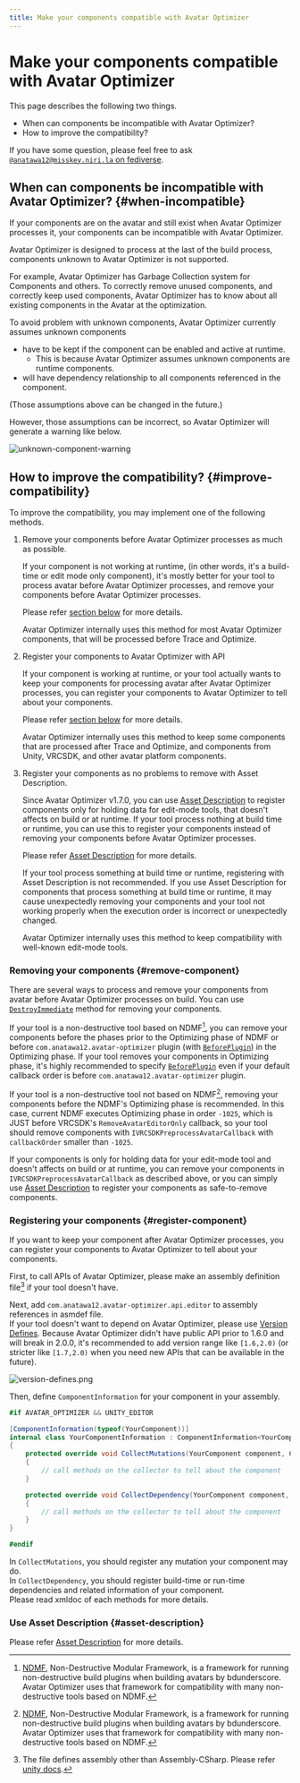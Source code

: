 ```yaml
---
title: Make your components compatible with Avatar Optimizer
---
```


# Make your components compatible with Avatar Optimizer

This page describes the following two things.

- When can components be incompatible with Avatar Optimizer?
- How to improve the compatibility?

If you have some question, please feel free to ask [`@anatawa12@misskey.niri.la` on fediverse][fediverse].

## When can components be incompatible with Avatar Optimizer? {#when-incompatible}

If your components are on the avatar and still exist when Avatar Optimizer processes it,
your components can be incompatible with Avatar Optimizer.

Avatar Optimizer is designed to process at the last of the build process,
components unknown to Avatar Optimizer is not supported.

For example, Avatar Optimizer has Garbage Collection system for Components and others.
To correctly remove unused components, and correctly keep used components,
Avatar Optimizer has to know about all existing components in the Avatar at the optimization.

To avoid problem with unknown components, Avatar Optimizer currently assumes unknown components
- have to be kept if the component can be enabled and active at runtime.
  - This is because Avatar Optimizer assumes unknown components are runtime components.
- will have dependency relationship to all components referenced in the component.

(Those assumptions above can be changed in the future.)

However, those assumptions can be incorrect, so Avatar Optimizer will generate a warning like below.

![unknown-component-warning](unknown-component-warning.png)

## How to improve the compatibility? {#improve-compatibility}

To improve the compatibility, you may implement one of the following methods.

1. Remove your components before Avatar Optimizer processes as much as possible.

   If your component is not working at runtime, (in other words, it's a build-time or edit mode only component),
   it's mostly better for your tool to process avatar before Avatar Optimizer processes,
   and remove your components before Avatar Optimizer processes.

   Please refer [section below](#remove-component) for more details.

   Avatar Optimizer internally uses this method for most Avatar Optimizer components, 
   that will be processed before Trace and Optimize.

2. Register your components to Avatar Optimizer with API

   If your component is working at runtime, or your tool actually wants to keep your components for processing avatar after Avatar Optimizer processes,
   you can register your components to Avatar Optimizer to tell about your components.

   Please refer [section below](#register-component) for more details.

   Avatar Optimizer internally uses this method to keep some components that are processed after Trace and Optimize, 
   and components from Unity, VRCSDK, and other avatar platform components.

3. Register your components as no problems to remove with Asset Description.

   Since Avatar Optimizer v1.7.0, you can use [Asset Description] to register components only for holding data
   for edit-mode tools, that doesn't affects on build or at runtime.
   If your tool process nothing at build time or runtime, you can use this to register your components instead of
   removing your components before Avatar Optimizer processes.

   Please refer [Asset Description] for more details.

   If your tool process something at build time or runtime, registering with Asset Description is not recommended.
   If you use Asset Description for components that process something at build time or runtime, it may cause unexpectedly
   removing your components and your tool not working properly when the execution order is incorrect or unexpectedly changed.

   Avatar Optimizer internally uses this method to keep compatibility with well-known edit-mode tools.

[Asset Description]: ../asset-description

### Removing your components {#remove-component}

There are several ways to process and remove your components from avatar before Avatar Optimizer processes on build. You can use [`DestroyImmediate`][DestroyImmediate] method for removing your components.

If your tool is a non-destructive tool based on NDMF[^NDMF], you can remove your components before the phases
prior to the Optimizing phase of NDMF or before `com.anatawa12.avatar-optimizer` plugin
(with [`BeforePlugin`][ndmf-BeforePlugin]) in the Optimizing phase.
If your tool removes your components in Optimizing phase, it's highly recommended to specify [`BeforePlugin`][ndmf-BeforePlugin]
even if your default callback order is before `com.anatawa12.avatar-optimizer` plugin.

If your tool is a non-destructive tool not based on NDMF[^NDMF], removing your components before
the NDMF's Optimizing phase is recommended.
In this case, current NDMF executes Optimizing phase in order `-1025`, which is JUST before VRCSDK's `RemoveAvatarEditorOnly`
callback, so your tool should remove components with `IVRCSDKPreprocessAvatarCallback` with `callbackOrder` smaller than `-1025`.

If your components is only for holding data for your edit-mode tool and doesn't affects on build or at runtime,
you can remove your components in `IVRCSDKPreprocessAvatarCallback` as described above, or
you can simply use [Asset Description] to register your components as safe-to-remove components.

[DestroyImmediate]: https://docs.unity3d.com/2022.3/Documentation/ScriptReference/Object.DestroyImmediate.html

### Registering your components {#register-component}

If you want to keep your component after Avatar Optimizer processes,
you can register your components to Avatar Optimizer to tell about your components.

First, to call APIs of Avatar Optimizer, please make an assembly definition file[^asmdef] if your tool doesn't have.

Next, add `com.anatawa12.avatar-optimizer.api.editor` to assembly references in asmdef file.\
If your tool doesn't want to depend on Avatar Optimizer, please use [Version Defines].
Because Avatar Optimizer didn't have public API prior to 1.6.0 and will break in 2.0.0,
it's recommended to add version range like `[1.6,2.0)`
(or stricter like `[1.7,2.0)` when you need new APIs that can be available in the future).

![version-defines.png](version-defines.png)

Then, define `ComponentInformation` for your component in your assembly.

```csharp
#if AVATAR_OPTIMIZER && UNITY_EDITOR

[ComponentInformation(typeof(YourComponent))]
internal class YourComponentInformation : ComponentInformation<YourComponent>
{
    protected override void CollectMutations(YourComponent component, ComponentMutationsCollector collector)
    {
        // call methods on the collector to tell about the component
    }

    protected override void CollectDependency(YourComponent component, ComponentDependencyCollector collector)
    {
        // call methods on the collector to tell about the component
    }
}

#endif
```

In `CollectMutations`, you should register any mutation your component may do.\
In `CollectDependency`, you should register build-time or run-time dependencies and related information of your component.\
Please read xmldoc of each methods for more details.

### Use Asset Description {#asset-description}

Please refer [Asset Description] for more details.

[fediverse]: https://misskey.niri.la/@anatawa12
[ndmf-BeforePlugin]: https://ndmf.nadena.dev/api/nadena.dev.ndmf.fluent.Sequence.html#nadena_dev_ndmf_fluent_Sequence_BeforePlugin_System_String_System_String_System_Int32_
[register-component]: #register-component

[^asmdef]: The file defines assembly other than Assembly-CSharp. Please refer [unity docs](https://docs.unity3d.com/2019.4/Documentation/Manual/ScriptCompilationAssemblyDefinitionFiles.html).
[^NDMF]: [NDMF], Non-Destructive Modular Framework, is a framework for running non-destructive build plugins when
building avatars by bdunderscore. Avatar Optimizer uses that framework for compatibility
with many non-destructive tools based on NDMF.

[NDMF]: https://ndmf.nadena.dev/
[modular-avatar]: https://modular-avatar.nadena.dev/
[Version Defines]: https://docs.unity3d.com/2019.4/Documentation/Manual/ScriptCompilationAssemblyDefinitionFiles.html#define-symbols
